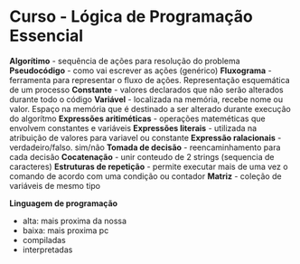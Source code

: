 # Curso - Lógica de Programação Essencial

**Algorítimo** - sequência de ações para resolução do problema
**Pseudocódigo** - como vai escrever as ações (genérico)
**Fluxograma** - ferramenta para representar o fluxo de ações. Representação esquemática de um processo 
**Constante** - valores declarados que não serão alterados durante todo o código
**Variável** - localizada na memória, recebe nome ou valor. Espaço na memória que é destinado a ser alterado durante execução do algorítmo
**Expressões aritiméticas** - operações mateméticas que envolvem constantes e variáveis
**Expressões literais** - utilizada na atribuição de valores para variavel ou constante
**Expressão ralacionais** - verdadeiro/falso. sim/não
**Tomada de decisão** - reencaminhamento para cada decisão 
**Cocatenação** - unir conteudo de 2 strings (sequencia de caracteres)
**Estruturas de repetição** - permite executar mais de uma vez o comando de acordo com uma condição ou contador
**Matriz** - coleção de variáveis de mesmo tipo

**Linguagem de programação**
- alta: mais proxima da nossa
- baixa: mais proxima pc
- compiladas
- interpretadas




